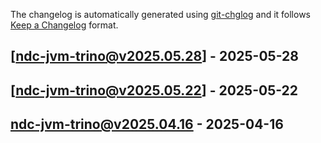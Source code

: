 The changelog is automatically generated using [git-chglog](https://github.com/git-chglog/git-chglog) and it follows [Keep a Changelog](https://keepachangelog.com) format.


<a name="ndc-jvm-trino@v2025.05.28"></a>
## [ndc-jvm-trino@v2025.05.28] - 2025-05-28

<a name="ndc-jvm-trino@v2025.05.22"></a>
## [ndc-jvm-trino@v2025.05.22] - 2025-05-22

<a name="ndc-jvm-trino@v2025.04.16"></a>
## ndc-jvm-trino@v2025.04.16 - 2025-04-16
